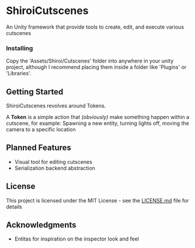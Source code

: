 # ShiroiCutscenes

An Unity framework that provide tools to create, edit, and execute various cutscenes

### Installing

Copy the 'Assets/Shiroi/Cutscenes' folder into anywhere in your unity project, although I recommend placing them inside a folder like 'Plugins' or 'Libraries'.

## Getting Started

ShiroiCutscenes revolves around Tokens.  

A **Token** is a simple action that *(obviously)* make something happen within a cutscene, for example: Spawning a new entity, turning lights off, moving the camera to a specific location

## Planned Features

- Visual tool for editing cutscenes
- Serialization backend abstraction

## License

This project is licensed under the MIT License - see the [LICENSE.md](LICENSE.md) file for details

## Acknowledgments

* Entitas for inspiration on the inspector look and feel